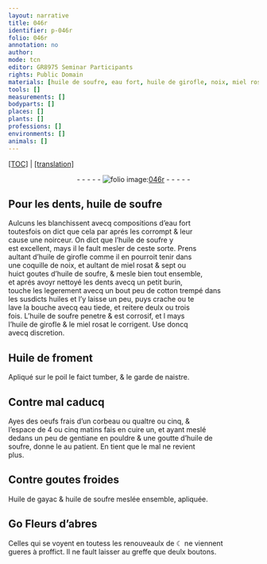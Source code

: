 ```yaml
---
layout: narrative
title: 046r
identifier: p-046r
folio: 046r
annotation: no
author:
mode: tcn
editor: GR8975 Seminar Participants
rights: Public Domain
materials: [huile de soufre, eau fort, huile de girofle, noix, miel rosat, cotton, eau, Huile de froment, oeufs frais d’un corbeau, gentiane, gayac, Fleurs d’abres]
tools: []
measurements: []
bodyparts: []
places: []
plants: []
professions: []
environments: []
animals: []
---
```


 <p><a href="{{ site.baseurl }}/normalized/">[TOC]</a> | <a href="{{ site.baseurl }}/texts/p-046r_tl/" target="_blank">[translation]</a></p><div class="folio" align="center">- - - - - <a href="http://gallica.bnf.fr/ark:/12148/btv1b10500001g/f97.item" target="_blank"><img src="https://cu-mkp.github.io/2017-workshop-edition/assets/photo-icon.png" alt="folio image: " style="display:inline-block; margin-bottom:-3px;"/>046r</a> - - - - - </div>  
  

## Pour les dents, <span class="m">huile de soufre</span>

 
Aulcuns les blanchissent avecq compositions d’<span class="m">eau fort</span><br/> toutesfois on dict que cela par aprés les corrompt & leur<br/> cause une noirceur. On dict que l’<span class="m">huile de soufre</span> y<br/> est excellent, mays il le fault mesler de ceste sorte. Prens<br/> aultant d’<span class="m">huile de girofle</span> comme il en pourroit tenir dans<br/> une coquille de <span class="m">noix</span>, et aultant de <span class="m">miel rosat</span> & sept ou<br/> huict goutes d’<span class="m">huile de soufre</span>, & mesle bien tout ensemble,<br/> et aprés avoyr nettoyé les dents avecq un petit burin,<br/> touche les legerement avecq un <span class="del">bout</span> peu de <span class="m">cotton</span> trempé dans<br/> les susdicts huiles et l’y laisse un peu, puys crache ou te<br/> lave la bouche avecq <span class="m">eau</span> tiede, et reitere deulx ou trois<br/> fois. L’<span class="m">huile de soufre</span> penetre & est corrosif, <span class="del">et l</span> mays<br/> l’<span class="m">huile de girofle</span> & le <span class="m">miel rosat</span> le corrigent. Use doncq<br/> avecq discretion.
 
 
  

## <span class="m">Huile de froment</span>

 
Apliqué sur le poil le faict tumber, & le garde de naistre.
 
 
  

## Contre mal caducq

 
Ayes des <span class="m">oeufs frais d’un corbeau</span> <span class="del">ou</span> qualtre ou cinq, &<br/> l’espace de 4 ou cinq matins fais en cuire un, et ayant meslé<br/> dedans un peu de <span class="m">gentiane</span> en pouldre & une goutte d’<span class="m">huile de<br/> soufre</span>, donne le au patient. En tient que le mal ne revient<br/> plus.
 
 
  

## Contre goutes froides

 
Huile de <span class="m">gayac</span> & <span class="m"><span class="sup">huile</span> de soufre</span> meslée ensemble, apliquée.
 
 
  

## <span class="del">Go</span> <span class="m">Fleurs d’abres</span>

 
Celles qui se voyent en tout<span class="del">es</span><span class="add">s</span> les renouveaulx de ☾ ne viennent<br/> gueres à proffict. Il ne fault laisser au greffe que deulx boutons.
 
 